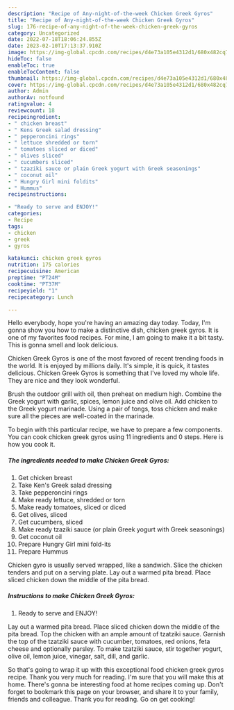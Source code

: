 ```yaml
---
description: "Recipe of Any-night-of-the-week Chicken Greek Gyros"
title: "Recipe of Any-night-of-the-week Chicken Greek Gyros"
slug: 176-recipe-of-any-night-of-the-week-chicken-greek-gyros
category: Uncategorized
date: 2022-07-18T18:06:24.855Z
date: 2023-02-10T17:13:37.910Z
image: https://img-global.cpcdn.com/recipes/d4e73a105e4312d1/680x482cq70/chicken-greek-gyros-recipe-main-photo.jpg
hideToc: false
enableToc: true
enableTocContent: false
thumbnail: https://img-global.cpcdn.com/recipes/d4e73a105e4312d1/680x482cq70/chicken-greek-gyros-recipe-main-photo.jpg
cover: https://img-global.cpcdn.com/recipes/d4e73a105e4312d1/680x482cq70/chicken-greek-gyros-recipe-main-photo.jpg
author: Admin
authorAv: notfound
ratingvalue: 4
reviewcount: 18
recipeingredient:
- " chicken breast"
- " Kens Greek salad dressing"
- " pepperoncini rings"
- " lettuce shredded or torn"
- " tomatoes sliced or diced"
- " olives sliced"
- " cucumbers sliced"
- " tzaziki sauce or plain Greek yogurt with Greek seasonings"
- " coconut oil"
- " Hungry Girl mini foldits"
- " Hummus"
recipeinstructions:

- "Ready to serve and ENJOY!"
categories:
- Recipe
tags:
- chicken
- greek
- gyros

katakunci: chicken greek gyros 
nutrition: 175 calories
recipecuisine: American
preptime: "PT24M"
cooktime: "PT37M"
recipeyield: "1"
recipecategory: Lunch

---
```



Hello everybody, hope you're having an amazing day today. Today, I'm gonna show you how to make a distinctive dish, chicken greek gyros. It is one of my favorites food recipes. For mine, I am going to make it a bit tasty. This is gonna smell and look delicious.

Chicken Greek Gyros is one of the most favored of recent trending foods in the world. It is enjoyed by millions daily. It's simple, it is quick, it tastes delicious. Chicken Greek Gyros is something that I've loved my whole life. They are nice and they look wonderful.

Brush the outdoor grill with oil, then preheat on medium high. Combine the Greek yogurt with garlic, spices, lemon juice and olive oil. Add chicken to the Greek yogurt marinade. Using a pair of tongs, toss chicken and make sure all the pieces are well-coated in the marinade.


To begin with this particular recipe, we have to prepare a few components. You can cook chicken greek gyros using 11 ingredients and 0 steps. Here is how you cook it.

<!--inarticleads1-->

##### The ingredients needed to make Chicken Greek Gyros:

1. Get  chicken breast
1. Take  Ken&#39;s Greek salad dressing
1. Take  pepperoncini rings
1. Make ready  lettuce, shredded or torn
1. Make ready  tomatoes, sliced or diced
1. Get  olives, sliced
1. Get  cucumbers, sliced
1. Make ready  tzaziki sauce (or plain Greek yogurt with Greek seasonings)
1. Get  coconut oil
1. Prepare  Hungry Girl mini fold-its
1. Prepare  Hummus


Chicken gyro is usually served wrapped, like a sandwich. Slice the chicken tenders and put on a serving plate. Lay out a warmed pita bread. Place sliced chicken down the middle of the pita bread. 

<!--inarticleads2-->

##### Instructions to make Chicken Greek Gyros:


1. Ready to serve and ENJOY!

Lay out a warmed pita bread. Place sliced chicken down the middle of the pita bread. Top the chicken with an ample amount of tzatziki sauce. Garnish the top of the tzatziki sauce with cucumber, tomatoes, red onions, feta cheese and optionally parsley. To make tzatziki sauce, stir together yogurt, olive oil, lemon juice, vinegar, salt, dill, and garlic. 

So that's going to wrap it up with this exceptional food chicken greek gyros recipe. Thank you very much for reading. I'm sure that you will make this at home. There's gonna be interesting food at home recipes coming up. Don't forget to bookmark this page on your browser, and share it to your family, friends and colleague. Thank you for reading. Go on get cooking!
